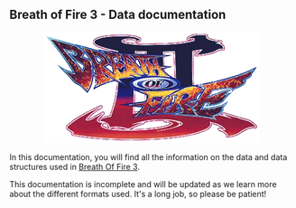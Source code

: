 Breath of Fire 3 - Data documentation
-------------------------------------

<div style="text-align:center">
<img src="./DocAssets/Breathlogo.webp"/>
</div>

In this documentation, you will find all the information on the data and data structures used in [Breath Of Fire 3](https://en.wikipedia.org/wiki/Breath_of_Fire_III).

<div class="warning">
This documentation is incomplete and will be updated as we learn more about the different formats used. It's a long job, so please be patient!
</div>
